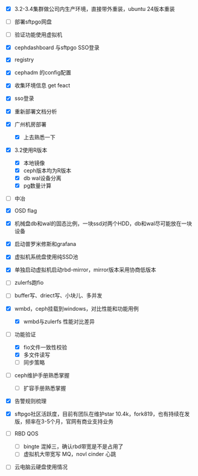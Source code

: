 - [x] 3.2-3.4集群做公司内生产环境，直接带外重装，ubuntu 24版本重装  
- [ ] 部署sftpgo网盘  
- [ ] 验证功能使用虚拟机  
- [x] cephdashboard 与sftpgo SSO登录  
- [x] registry  
- [x] cephadm 的config配置  
- [x] 收集环境信息 get feact
- [x] sso登录
- [x] 重新部署文档分析
- [x] 广州机房部署
	- [x] 上去熟悉一下
- [x] 3.2使用R版本
	- [x] 本地镜像
	- [x] ceph版本均为R版本
	- [x] db wal设备分离
	- [x] pg数量计算
- [ ] 中冶
- [x] OSD flag
- [x] 机械盘db和wal的固态比例，一块ssd对两个HDD，db和wal尽可能放在一块设备
- [x] 启动普罗米修斯和grafana
- [x] 虚拟机系统盘使用纯SSD池
- [x] 单独启动虚拟机启动rbd-mirror，mirror版本采用协商低版本

- [ ] zulerfs跑fio
- [ ] buffer写、driect写、小块儿、多并发
- [x] wmbd，ceph挂载到windows，对比性能和功能用例
	- [x] wmbd与zulerfs 性能对比差异
- [ ] 功能验证
	- [x] fio文件一致性校验
	- [x] 多文件读写
	- [ ] 同步策略
- [ ] ceph维护手册熟悉掌握
	- [ ] 扩容手册熟悉掌握
- [x] 告警规则梳理
- [x] sftpgo社区活跃度，目前有团队在维护star 10.4k，fork819，也有持续在发版，频率在3-5个月，官网有商业支持业务
- [ ] RBD QOS 
	- [ ] bingte 混掉三，确认rbd带宽是不是占用了
	- [ ] 虚拟机大带宽写 MQ，novl cinder 心跳
- [ ] 云电脑云硬盘使用情况